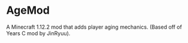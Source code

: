 # AgeMod
A Minecraft 1.12.2 mod that adds player aging mechanics. (Based off of Years C mod by JinRyuu). 
